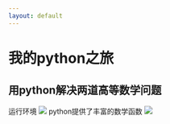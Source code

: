 ```yaml
---
layout: default
---
```


# 我的python之旅
## 用python解决两道高等数学问题
运行环境
![](https://raw.githubusercontent.com/YoungAragon/swi-homework/gh-pages/images/lab10-1.png)
python提供了丰富的数学函数
![](https://raw.githubusercontent.com/YoungAragon/swi-homework/gh-pages/images/lab10-2.png)


